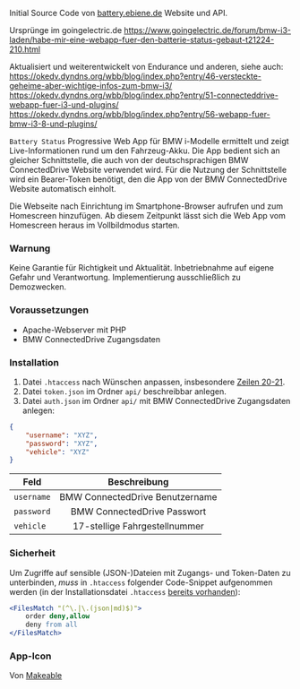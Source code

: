 Initial Source Code von [battery.ebiene.de](https://battery.ebiene.de) Website und API.

Ursprünge im goingelectric.de https://www.goingelectric.de/forum/bmw-i3-laden/habe-mir-eine-webapp-fuer-den-batterie-status-gebaut-t21224-210.html

Aktualisiert und weiterentwickelt von Endurance und anderen, siehe auch:
https://okedv.dyndns.org/wbb/blog/index.php?entry/46-versteckte-geheime-aber-wichtige-infos-zum-bmw-i3/
https://okedv.dyndns.org/wbb/blog/index.php?entry/51-connecteddrive-webapp-fuer-i3-und-plugins/
https://okedv.dyndns.org/wbb/blog/index.php?entry/56-webapp-fuer-bmw-i3-8-und-plugins/




`Battery Status` Progressive Web App für BMW i-Modelle ermittelt und zeigt Live-Informationen rund um den Fahrzeug-Akku. Die App bedient sich an gleicher Schnittstelle, die auch von der deutschsprachigen BMW ConnectedDrive Website verwendet wird. Für die Nutzung der Schnittstelle wird ein Bearer-Token benötigt, den die App von der BMW ConnectedDrive Website automatisch einholt.

Die Webseite nach Einrichtung im Smartphone-Browser aufrufen und zum Homescreen hinzufügen. Ab diesem Zeitpunkt lässt sich die Web App vom Homescreen heraus im Vollbildmodus starten.

### Warnung

Keine Garantie für Richtigkeit und Aktualität. Inbetriebnahme auf eigene Gefahr und Verantwortung. Implementierung ausschließlich zu Demozwecken.


### Voraussetzungen

* Apache-Webserver mit PHP
* BMW ConnectedDrive Zugangsdaten


### Installation

1. Datei `.htaccess` nach Wünschen anpassen, insbesondere [Zeilen 20-21](https://github.com/sergejmueller/battery.ebiene.de/blob/master/.htaccess#L20-L21).
2. Datei `token.json` im Ordner `api/` beschreibbar anlegen.
3. Datei `auth.json` im Ordner `api/` mit BMW ConnectedDrive Zugangsdaten anlegen:

```json
{
    "username": "XYZ",
    "password": "XYZ",
    "vehicle": "XYZ"
}
```

| Feld       | Beschreibung                    |
| ---------- |:-------------------------------:|
| `username` | BMW ConnectedDrive Benutzername |
| `password` | BMW ConnectedDrive Passwort     |
| `vehicle`  | 17-stellige Fahrgestellnummer   |


### Sicherheit

Um Zugriffe auf sensible (JSON-)Dateien mit Zugangs- und Token-Daten zu unterbinden, *muss* in `.htaccess` folgender Code-Snippet aufgenommen werden (in der Installationsdatei `.htaccess` [bereits vorhanden](https://github.com/sergejmueller/battery.ebiene.de/blob/master/.htaccess#L33-L36)):

```apache
<FilesMatch "(^\.|\.(json|md)$)">
    order deny,allow
    deny from all
</FilesMatch>
```


### App-Icon

Von [Makeable](https://www.iconfinder.com/makea)
